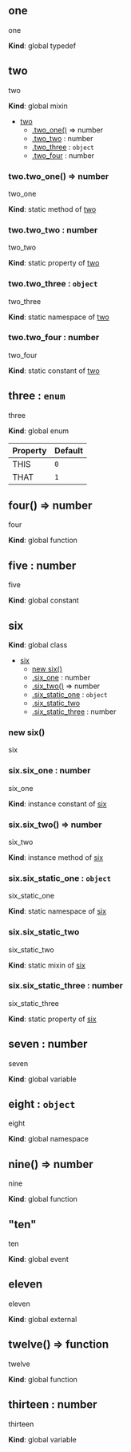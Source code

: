 ## one
one

**Kind**: global typedef


## two
two

**Kind**: global mixin  

* [two](#two)
    * [.two_one()](#BITBUCKET-two.two_one) ⇒ number
    * [.two_two](#two.two_two) : number
    * [.two_three](#two.two_three) : `object`
    * [.two_four](#two.two_four) : number


### two.two_one() ⇒ number
two_one

**Kind**: static method of [two](#two)


### two.two_two : number
two_two

**Kind**: static property of [two](#two)


### two.two_three : `object`
two_three

**Kind**: static namespace of [two](#two)


### two.two_four : number
two_four

**Kind**: static constant of [two](#two)


## three : `enum`
three

**Kind**: global enum  

| Property | Default |
| -------- | ------- |
| THIS     | `0`     |
| THAT     | `1`     |


## four() ⇒ number
four

**Kind**: global function


## five : number
five

**Kind**: global constant


## six
**Kind**: global class  

* [six](#six)
    * [new six()](#new_six_new)
    * [.six_one](#six+six_one) : number
    * [.six_two()](#BITBUCKET-six#six_two) ⇒ number
    * [.six_static_one](#six.six_static_one) : `object`
    * [.six_static_two](#six.six_static_two)
    * [.six_static_three](#six.six_static_three) : number


### new six()
six


### six.six_one : number
six_one

**Kind**: instance constant of [six](#six)


### six.six_two() ⇒ number
six_two

**Kind**: instance method of [six](#six)


### six.six_static_one : `object`
six_static_one

**Kind**: static namespace of [six](#six)


### six.six_static_two
six_static_two

**Kind**: static mixin of [six](#six)


### six.six_static_three : number
six_static_three

**Kind**: static property of [six](#six)


## seven : number
seven

**Kind**: global variable


## eight : `object`
eight

**Kind**: global namespace


## nine() ⇒ number
nine

**Kind**: global function


## "ten"
ten

**Kind**: global event


## eleven
eleven

**Kind**: global external


## twelve() ⇒ function
twelve

**Kind**: global function


## thirteen : number
thirteen

**Kind**: global variable


